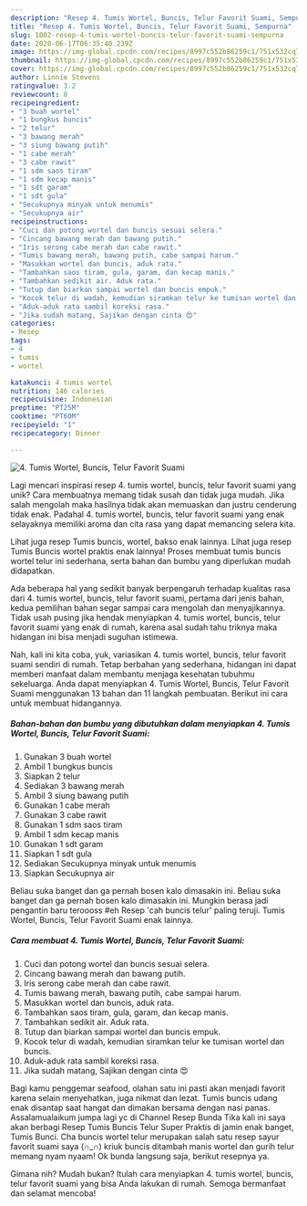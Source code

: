 ```yaml
---
description: "Resep 4. Tumis Wortel, Buncis, Telur Favorit Suami, Sempurna"
title: "Resep 4. Tumis Wortel, Buncis, Telur Favorit Suami, Sempurna"
slug: 1002-resep-4-tumis-wortel-buncis-telur-favorit-suami-sempurna
date: 2020-06-17T06:35:40.239Z
image: https://img-global.cpcdn.com/recipes/8997c552b86259c1/751x532cq70/4-tumis-wortel-buncis-telur-favorit-suami-foto-resep-utama.jpg
thumbnail: https://img-global.cpcdn.com/recipes/8997c552b86259c1/751x532cq70/4-tumis-wortel-buncis-telur-favorit-suami-foto-resep-utama.jpg
cover: https://img-global.cpcdn.com/recipes/8997c552b86259c1/751x532cq70/4-tumis-wortel-buncis-telur-favorit-suami-foto-resep-utama.jpg
author: Linnie Stevens
ratingvalue: 3.2
reviewcount: 8
recipeingredient:
- "3 buah wortel"
- "1 bungkus buncis"
- "2 telur"
- "3 bawang merah"
- "3 siung bawang putih"
- "1 cabe merah"
- "3 cabe rawit"
- "1 sdm saos tiram"
- "1 sdm kecap manis"
- "1 sdt garam"
- "1 sdt gula"
- "Secukupnya minyak untuk menumis"
- "Secukupnya air"
recipeinstructions:
- "Cuci dan potong wortel dan buncis sesuai selera."
- "Cincang bawang merah dan bawang putih."
- "Iris serong cabe merah dan cabe rawit."
- "Tumis bawang merah, bawang putih, cabe sampai harum."
- "Masukkan wortel dan buncis, aduk rata."
- "Tambahkan saos tiram, gula, garam, dan kecap manis."
- "Tambahkan sedikit air. Aduk rata."
- "Tutup dan biarkan sampai wortel dan buncis empuk."
- "Kocok telur di wadah, kemudian siramkan telur ke tumisan wortel dan buncis."
- "Aduk-aduk rata sambil koreksi rasa."
- "Jika sudah matang, Sajikan dengan cinta 😍"
categories:
- Resep
tags:
- 4
- tumis
- wortel

katakunci: 4 tumis wortel 
nutrition: 146 calories
recipecuisine: Indonesian
preptime: "PT25M"
cooktime: "PT60M"
recipeyield: "1"
recipecategory: Dinner

---
```



![4. Tumis Wortel, Buncis, Telur Favorit Suami](https://img-global.cpcdn.com/recipes/8997c552b86259c1/751x532cq70/4-tumis-wortel-buncis-telur-favorit-suami-foto-resep-utama.jpg)

Lagi mencari inspirasi resep 4. tumis wortel, buncis, telur favorit suami yang unik? Cara membuatnya memang tidak susah dan tidak juga mudah. Jika salah mengolah maka hasilnya tidak akan memuaskan dan justru cenderung tidak enak. Padahal 4. tumis wortel, buncis, telur favorit suami yang enak selayaknya memiliki aroma dan cita rasa yang dapat memancing selera kita.

Lihat juga resep Tumis buncis, wortel, bakso enak lainnya. Lihat juga resep Tumis Buncis wortel praktis enak lainnya! Proses membuat tumis buncis wortel telur ini sederhana, serta bahan dan bumbu yang diperlukan mudah didapatkan.

Ada beberapa hal yang sedikit banyak berpengaruh terhadap kualitas rasa dari 4. tumis wortel, buncis, telur favorit suami, pertama dari jenis bahan, kedua pemilihan bahan segar sampai cara mengolah dan menyajikannya. Tidak usah pusing jika hendak menyiapkan 4. tumis wortel, buncis, telur favorit suami yang enak di rumah, karena asal sudah tahu triknya maka hidangan ini bisa menjadi suguhan istimewa.


Nah, kali ini kita coba, yuk, variasikan 4. tumis wortel, buncis, telur favorit suami sendiri di rumah. Tetap berbahan yang sederhana, hidangan ini dapat memberi manfaat dalam membantu menjaga kesehatan tubuhmu sekeluarga. Anda dapat menyiapkan 4. Tumis Wortel, Buncis, Telur Favorit Suami menggunakan 13 bahan dan 11 langkah pembuatan. Berikut ini cara untuk membuat hidangannya.

<!--inarticleads1-->

##### Bahan-bahan dan bumbu yang dibutuhkan dalam menyiapkan 4. Tumis Wortel, Buncis, Telur Favorit Suami:

1. Gunakan 3 buah wortel
1. Ambil 1 bungkus buncis
1. Siapkan 2 telur
1. Sediakan 3 bawang merah
1. Ambil 3 siung bawang putih
1. Gunakan 1 cabe merah
1. Gunakan 3 cabe rawit
1. Gunakan 1 sdm saos tiram
1. Ambil 1 sdm kecap manis
1. Gunakan 1 sdt garam
1. Siapkan 1 sdt gula
1. Sediakan Secukupnya minyak untuk menumis
1. Siapkan Secukupnya air


Beliau suka banget dan ga pernah bosen kalo dimasakin ini. Beliau suka banget dan ga pernah bosen kalo dimasakin ini. Mungkin berasa jadi pengantin baru teroooss #eh Resep &#39;cah buncis telur&#39; paling teruji. Tumis Wortel, Buncis, Telur Favorit Suami enak lainnya. 

<!--inarticleads2-->

##### Cara membuat 4. Tumis Wortel, Buncis, Telur Favorit Suami:

1. Cuci dan potong wortel dan buncis sesuai selera.
1. Cincang bawang merah dan bawang putih.
1. Iris serong cabe merah dan cabe rawit.
1. Tumis bawang merah, bawang putih, cabe sampai harum.
1. Masukkan wortel dan buncis, aduk rata.
1. Tambahkan saos tiram, gula, garam, dan kecap manis.
1. Tambahkan sedikit air. Aduk rata.
1. Tutup dan biarkan sampai wortel dan buncis empuk.
1. Kocok telur di wadah, kemudian siramkan telur ke tumisan wortel dan buncis.
1. Aduk-aduk rata sambil koreksi rasa.
1. Jika sudah matang, Sajikan dengan cinta 😍


Bagi kamu penggemar seafood, olahan satu ini pasti akan menjadi favorit karena selain menyehatkan, juga nikmat dan lezat. Tumis buncis udang enak disantap saat hangat dan dimakan bersama dengan nasi panas. Assalamualaikum jumpa lagi yc di Channel Resep Bunda Tika kali ini saya akan berbagi Resep Tumis Buncis Telur Super Praktis di jamin enak banget, Tumis Bunci. Cha buncis wortel telur merupakan salah satu resep sayur favorit suami saya (∩_∩) kriuk buncis ditambah manis wortel dan gurih telur memang nyam nyaam! Ok bunda langsung saja, berikut resepnya ya. 

Gimana nih? Mudah bukan? Itulah cara menyiapkan 4. tumis wortel, buncis, telur favorit suami yang bisa Anda lakukan di rumah. Semoga bermanfaat dan selamat mencoba!
